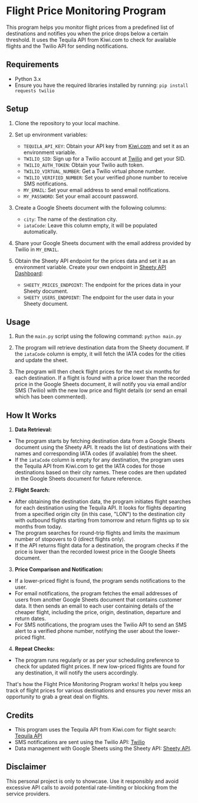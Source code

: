 # Flight Price Monitoring Program

This program helps you monitor flight prices from a predefined list of destinations and notifies you when the price drops below a certain threshold. It uses the Tequila API from Kiwi.com to check for available flights and the Twilio API for sending notifications.

## Requirements

- Python 3.x
- Ensure you have the required libraries installed by running: `pip install requests twilio`

## Setup

1. Clone the repository to your local machine.

2. Set up environment variables:
   - `TEQUILA_API_KEY`: Obtain your API key from [Kiwi.com](https://tequila.kiwi.com/portal/login) and set it as an environment variable.
   - `TWILIO_SID`: Sign up for a Twilio account at [Twilio](https://www.twilio.com/try-twilio) and get your SID.
   - `TWILIO_AUTH_TOKEN`: Obtain your Twilio auth token.
   - `TWILIO_VIRTUAL_NUMBER`: Get a Twilio virtual phone number.
   - `TWILIO_VERIFIED_NUMBER`: Set your verified phone number to receive SMS notifications.
   - `MY_EMAIL`: Set your email address to send email notifications.
   - `MY_PASSWORD`: Set your email account password.

3. Create a Google Sheets document with the following columns:
   - `city`: The name of the destination city.
   - `iataCode`: Leave this column empty, it will be populated automatically.

4. Share your Google Sheets document with the email address provided by Twilio in `MY_EMAIL`.

5. Obtain the Sheety API endpoint for the prices data and set it as an environment variable. Create your own endpoint in [Sheety API Dashboard]("https://dashboard.sheety.co/"):
   - `SHEETY_PRICES_ENDPOINT`: The endpoint for the prices data in your Sheety document.
   - `SHEETY_USERS_ENDPOINT`: The endpoint for the user data in your Sheety document.

## Usage

1. Run the `main.py` script using the following command:
    `python main.py`
2. The program will retrieve destination data from the Sheety document. If the `iataCode` column is empty, it will fetch the IATA codes for the cities and update the sheet.

3. The program will then check flight prices for the next six months for each destination. If a flight is found with a price lower than the recorded price in the Google Sheets document, it will notify you via email and/or SMS (Twilio) with the new low price and flight details (or send an email which has been commented).

## How It Works

1. **Data Retrieval:**
- The program starts by fetching destination data from a Google Sheets document using the Sheety API. It reads the list of destinations with their names and corresponding IATA codes (if available) from the sheet.
- If the `iataCode` column is empty for any destination, the program uses the Tequila API from Kiwi.com to get the IATA codes for those destinations based on their city names. These codes are then updated in the Google Sheets document for future reference.

2. **Flight Search:**
- After obtaining the destination data, the program initiates flight searches for each destination using the Tequila API. It looks for flights departing from a specified origin city (in this case, "LON") to the destination city with outbound flights starting from tomorrow and return flights up to six months from today.
- The program searches for round-trip flights and limits the maximum number of stopovers to 0 (direct flights only).
- If the API returns flight data for a destination, the program checks if the price is lower than the recorded lowest price in the Google Sheets document.

3. **Price Comparison and Notification:**
- If a lower-priced flight is found, the program sends notifications to the user.
- For email notifications, the program fetches the email addresses of users from another Google Sheets document that contains customer data. It then sends an email to each user containing details of the cheaper flight, including the price, origin, destination, departure and return dates.
- For SMS notifications, the program uses the Twilio API to send an SMS alert to a verified phone number, notifying the user about the lower-priced flight.

4. **Repeat Checks:**
- The program runs regularly or as per your scheduling preference to check for updated flight prices. If new low-priced flights are found for any destination, it will notify the users accordingly.

That's how the Flight Price Monitoring Program works! It helps you keep track of flight prices for various destinations and ensures you never miss an opportunity to grab a great deal on flights.

## Credits

- This program uses the Tequila API from Kiwi.com for flight search: [Tequila API](https://tequila.kiwi.com/)
- SMS notifications are sent using the Twilio API: [Twilio](https://www.twilio.com/)
- Data management with Google Sheets using the Sheety API: [Sheety API](https://dashboard.sheety.co/).

## Disclaimer

This personal project is only to showcase. Use it responsibly and avoid excessive API calls to avoid potential rate-limiting or blocking from the service providers.

